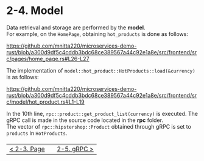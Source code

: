# 2-4. Model

Data retrieval and storage are performed by the **model**.  
For example, on the `HomePage`, obtaining `hot_products` is done as follows:

https://github.com/mnitta220/microservices-demo-rust/blob/a300d9df5c4cddb3bdc68ce389567a44c92e1a8e/src/frontend/src/pages/home_page.rs#L26-L27

The implementation of `model::hot_product::HotProducts::load(&currency)` is as follows:

https://github.com/mnitta220/microservices-demo-rust/blob/a300d9df5c4cddb3bdc68ce389567a44c92e1a8e/src/frontend/src/model/hot_product.rs#L1-L19

In the 10th line, `rpc::product::get_product_list(currency)` is executed. The gRPC call is made in the source code located in the **rpc** folder.  
The vector of `rpc::hipstershop::Product` obtained through gRPC is set to `products` in `HotProducts`.

<table style="width: 90%; margin-top: 20px;">
<tr>
<td style="text-align: left"><a href="./2-3.page.md">&lt;&nbsp;2-3. Page</a></td>
<td></td>
<td style="text-align: right"><a href="./2-5.rpc.md">2-5. gRPC&nbsp;&gt;</a></td>
</tr>
</table>

